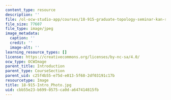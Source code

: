 ```yaml
---
content_type: resource
description: ''
file: /ol-ocw-studio-app/courses/18-915-graduate-topology-seminar-kan-seminar-fall-2014/cbb55e23b6990575ca0da647414815fb_18-915-Intro_Photo.jpg
file_size: 77607
file_type: image/jpeg
image_metadata:
  caption: ''
  credit: ''
  image-alt: ''
learning_resource_types: []
license: https://creativecommons.org/licenses/by-nc-sa/4.0/
ocw_type: OCWImage
parent_title: Introduction
parent_type: CourseSection
parent_uid: c25f4b55-e75d-e013-5f68-2df03191c17b
resourcetype: Image
title: 18-915-Intro_Photo.jpg
uid: cbb55e23-b699-0575-ca0d-a647414815fb
---
```

